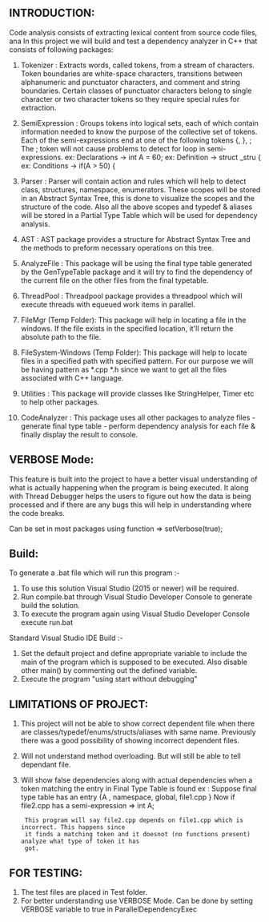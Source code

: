 INTRODUCTION:
-------------
Code analysis consists of extracting lexical content from source code files, ana
In this project we will build and test a dependency analyzer in C++ that consists of following packages:

1. Tokenizer :
Extracts words, called tokens, from a stream of characters. Token boundaries are white-space characters, transitions between alphanumeric and punctuator characters, and comment and string boundaries. Certain classes of punctuator characters belong to single character or two character tokens so they require special rules for extraction.

2. SemiExpression :
Groups tokens into logical sets, each of which contain information needed to know the purpose of the collective set of tokens. Each of the semi-expressions end at one of the following tokens {, }, ; 
The ; token will not cause problems to detect for loop in semi-expressions.
ex: Declarations -> int A = 60; 
ex: Definition -> struct _stru {
ex: Conditions -> if(A > 50) {

3. Parser :
Parser will contain action and rules which will help to detect class, structures, namespace, enumerators. These scopes will be stored in an Abstract Syntax Tree, this is done to visualize the scopes and the structure of the code. Also all the above scopes and typedef & aliases will be stored in a Partial Type Table which will be used for dependency analysis.

4. AST :
AST package provides a structure for Abstract Syntax Tree and the methods to preform necessary operations on this tree.

4. AnalyzeFile :
This package will be using the final type table generated by the GenTypeTable package and it will try to find the dependency of the current file on the other files from the final typetable. 

5. ThreadPool :
Threadpool package provides a threadpool which will execute threads with equeued work items in parallel. 

6. FileMgr (Temp Folder):
This package will help in locating a file in the windows. If the file exists in the specified location, it'll return the absolute path to the file.

7. FileSystem-Windows (Temp Folder):
This package will help to locate files in a specified path with specified pattern. For our purpose we will be having pattern as *.cpp *.h since we want to get all the files associated with C++ language.

8. Utilities :
This package will provide classes like StringHelper, Timer etc to help other packages.

9. CodeAnalyzer :
This package uses all other packages to analyze files - generate final type table - perform dependency analysis for each file & finally display the result to console.

VERBOSE Mode:
-------------
This feature is built into the project to have a better visual understanding of what is actually happening when the program is being executed. It along with Thread Debugger helps the users to figure out how the data is being processed and if there are any bugs this will help in understanding where the code breaks.

Can be set in most packages using function => setVerbose(true);

Build:
------
To generate a .bat file which will run this program :-

1. To use this solution Visual Studio (2015 or newer) will be required. 
2. Run compile.bat through Visual Studio Developer Console to generate build the solution.
3. To execute the program again using Visual Studio Developer Console execute run.bat

Standard Visual Studio IDE Build :-

1. Set the default project and define appropriate variable to include the main of the program which is supposed to be executed. Also disable other main() by commenting out the defined variable.
2. Execute the program "using start without debugging"

LIMITATIONS OF PROJECT:
-----------------------
1. This project will not be able to show correct dependent file when there are classes/typedef/enums/structs/aliases with same name. Previously there was a good possibility of showing incorrect dependent files.
2. Will not understand method overloading. But will still be able to tell dependant file.
3. Will show false dependencies along with actual dependencies when a token matching the entry in Final Type Table is found 
   ex : Suppose final type table has an entry {A , namespace, global, file1.cpp }
		Now if file2.cpp has a semi-expression => int A;
		
		This program will say file2.cpp depends on file1.cpp which is incorrect. This happens since
		it finds a matching token and it doesnot (no functions present) analyze what type of token it has
		got.

		
FOR TESTING:
-------------
1. The test files are placed in Test folder.
2. For better understanding use VERBOSE Mode.
   Can be done by setting VERBOSE variable to true in ParallelDependencyExec
